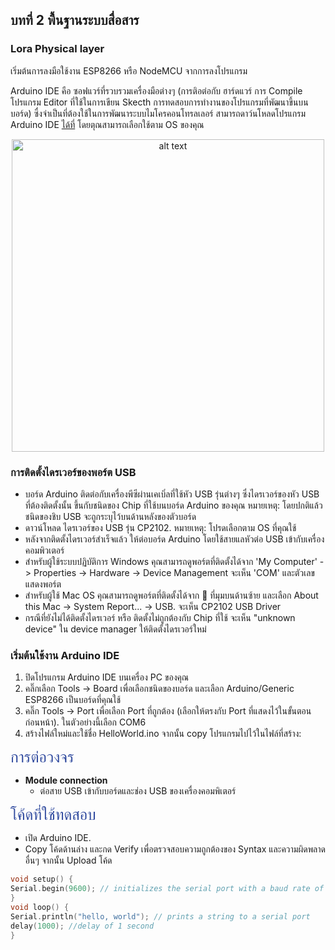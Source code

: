 ## บทที่ 2 พื้นฐานระบบสื่อสาร 
### Lora Physical layer

   เริ่มต้นการลงมือใช้งาน ESP8266 หรือ NodeMCU จากการลงโปรแกรม

Arduino IDE คือ ซอฟแวร์ที่รวบรวมเครื่องมือต่างๆ (การติอต่อกับ ฮาร์ดแวร์ การ Compile โปรแกรม Editor ที่ใช้ในการเขียน Skecth การทดสอบการทำงานของโปรแกรมที่พัฒนาขึ้นบนบอร์ด) ซื่งจำเป็นที่ต้องใช้ในการพัฒนาระบบไมโครคอนโทรลเลอร์
สามารถดาว์นโหลดโปรแกรม Arduino IDE [ได้ที่](https://www.arduino.cc/en/software) โดยตุณสามารถเลือกใช้ตาม OS ของคุณ

<p align="center">
<img src="https://files.seeedstudio.com/wiki/Seeeduino_Stalker_V3_1/images/Download_IDE.png" alt="alt text" title="IDE Download" width="500"/>
</p>

### การติดตั้งไดรเวอร์ของพอร์ต USB
- บอร์ด Arduino ติดต่อกับเครื่องพีซีผ่านเคเบิ่ลที่ใช้หัว USB รุ่นต่างๆ ซึ่งไดรเวอร์ของหัว USB ที่ต้องติดตั้งนั้น ขึ้นกับชนิดของ Chip ที่ใช้บนบอร์ด Arduino ของคุณ หมายเหตุ: โดยปกติแล้วชนิดของชิบ USB จะถูกระบุไว้บนด้านหลังของตัวบอร์ด
- ดาวน์โหลด ไดรเวอร์ของ USB รุ่น CP2102. หมายเหตุ: โปรดเลือกตาม OS ที่คุณใช้
- หลังจากติดตั้งไดรเวอร์สำเร็จแล้ว ให้ต่อบอร์ด Arduino โดยใช้สายแลหัวต่อ USB เข้ากับเครื่องคอมพิวเตอร์
- สำหรับผู้ใช้ระบบปฏิบัติการ Windows คุณสามารถดูพอร์ตที่ติดตั้งได้จาก 'My Computer' -> Properties -> Hardware -> Device Management จะเห็น 'COM' และตัวเลขแสดงพอร์ต
- สำหรับผู้ใช้ Mac OS คุณสามารถดูพอร์ตที่ติดตั้งได้จาก  ที่มุมบนด้านซ้าย และเลือก About this Mac -> System Report... -> USB. จะเห็น CP2102 USB Driver
- กรณีที่ยังไม่ได้ติดตั้งไดรเวอร์ หรือ ติดตั้งไม่ถูกต้องกับ Chip ที่ใช้ จะเห็น "unknown device" ใน device manager ให้ติดตั้งไดรเวอร์ใหม่

### เริ่มต้นใช้งาน Arduino IDE
1. ปิดโปรแกรม Arduino IDE บนเครื่อง PC ของคุณ
2. คลิ๊กเลือก Tools -> Board เพื่อเลือกชนิดของบอร์ด และเลือก Arduino/Generic ESP8266 เป็นบอร์ดที่คุณใช้
3. คลิ๊ก Tools -> Port เพื่อเลือก Port ที่ถูกต้อง (เลือกให้ตรงกับ Port ที่แสดงไว้ในขั้นตอนก่อนหน้า). ในตัวอย่างนี้เลือก COM6
4. สร้างไฟล์ใหม่และใช้ชื่อ HelloWorld.ino จากนั้น copy โปรแกรมไปไว้ในไฟล์ที่สร้าง:

<font size=5;font color=#314B9F >การต่อวงจร</font>

- **Module connection**
    - ต่อสาย USB เข้ากับบอร์ดและช่อง USB ของเครื่องคอมพิเตอร์
    
<font size=5;font color=#314B9F >โค้ดที่ใช้ทดสอบ</font>

- เปิด Arduino IDE.
- Copy โค้ดด้านล่าง และกด Verify เพื่อตรวจสอบความถูกต้องของ Syntax และความผิดพลาดอื่นๆ จากนั้น Upload โค้ด
  
```Cpp linenums="1"
void setup() {
Serial.begin(9600); // initializes the serial port with a baud rate of 9600
}
void loop() {
Serial.println("hello, world"); // prints a string to a serial port
delay(1000); //delay of 1 second
}
```